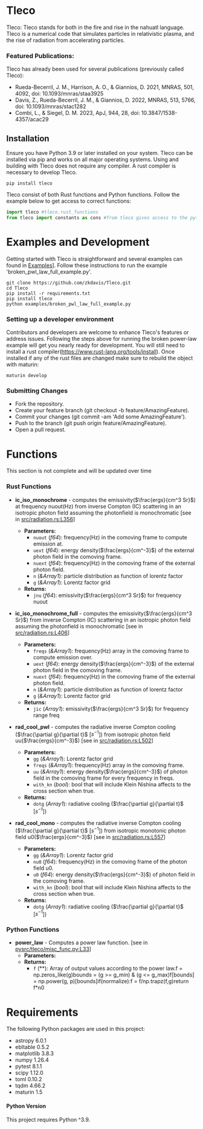 # Tleco

 Tleco: Tleco stands for both in the fire and rise in the nahuatl language. Tleco is a numerical code that simulates particles in relativistic plasma, and the rise of radiation from accelerating particles.

### Featured Publications:
Tleco has already been used for several publications (previously called Tleco):

- Rueda-Becerril, J. M., Harrison, A. O., & Giannios, D.
2021, MNRAS, 501, 4092, doi: 10.1093/mnras/staa3925
- Davis, Z., Rueda-Becerril, J. M., & Giannios, D. 2022,
MNRAS, 513, 5766, doi: 10.1093/mnras/stac1282
- Combi, L., & Siegel, D. M. 2023, ApJ, 944, 28,
doi: 10.3847/1538-4357/acac29

## Installation

Ensure you have Python 3.9 or later installed on your system. Tleco can be installed via pip and works on all major operating systems.
Using and building with Tleco does not require any compiler. A rust compiler is necessary to develop Tleco.

```console
pip install tleco
```
Tleco consist of both Rust functions and Python functions. Follow the example below to get access to correct functions:
```python
import tleco #tleco.rust_functions
from tleco import constants as cons #from tleco gives access to the python files and functions
```
# Examples and Development

Getting started with Tleco is straightforward and several examples can found in [Examples](https://github.com/zkdavis/Tleco/blob/master/examples)].
Follow these instructions to run the example 'broken_pwl_law_full_example.py'.
```console
git clone https://github.com/zkdavis/Tleco.git
cd Tleco
pip install -r requirements.txt
pip install tleco
python examples/broken_pwl_law_full_example.py
```


### Setting up a developer environment

Contributors and developers are welcome to enhance Tleco's features or address issues. Following the steps above 
for running the broken power-law example will get you nearly ready for development. You will still need to install a
rust compiler(https://www.rust-lang.org/tools/install). Once installed if any of the rust files are changed make sure to
rebuild the object with maturin:
```console
maturin develop
```



### Submitting Changes

* Fork the repository.
* Create your feature branch (git checkout -b feature/AmazingFeature).
* Commit your changes (git commit -am 'Add some AmazingFeature').
* Push to the branch (git push origin feature/AmazingFeature).
* Open a pull request.


# Functions
This section is not complete and will be updated over time
### Rust Functions

- **ic_iso_monochrome** - computes the emissivity($\frac{ergs}{cm^3 Sr}$) at frequency nuout(Hz) from inverse Compton (IC) scattering in an isotropic photon field assuming the photonfield is monochromatic [see in [src/radiation.rs:L356](https://github.com/zkdavis/Tleco/blob/master/src/radiation.rs#L356)]
  - **Parameters:**
    - `nuout` (*f64*): frequency(Hz) in the comoving frame to compute emission at.
    - `uext` (*f64*): energy density($\frac{ergs}{cm^-3}$) of the external photon field in the comoving frame.
    - `nuext` (*f64*): frequency(Hz) in the comoving frame of the external photon field.
    - `n` (*&Array1<f64>*): particle distribution as function of lorentz factor
    - `g` (*&Array1<f64>*): Lorentz factor grid
  - **Returns:**
    - `jnu` (*f64*): emissivity($\frac{ergs}{cm^3 Sr}$) for frequency nuout


- **ic_iso_monochrome_full** - computes the emissivity($\frac{ergs}{cm^3 Sr}$) from inverse Compton (IC) scattering in an isotropic photon field assuming the photonfield is monochromatic [see in [src/radiation.rs:L406](https://github.com/zkdavis/Tleco/blob/master/src/radiation.rs#L406)]
  - **Parameters:**
    - `freqs` (*&Array1<f64>*): frequency(Hz) array in the comoving frame to compute emission over.
    - `uext` (*f64*): energy density($\frac{ergs}{cm^-3}$) of the external photon field in the comoving frame.
    - `nuext` (*f64*): frequency(Hz) in the comoving frame of the external photon field.
    - `n` (*&Array1<f64>*): particle distribution as function of lorentz factor
    - `g` (*&Array1<f64>*): Lorentz factor grid
  - **Returns:**
    - `jic` (*Array1<f64>*): emissivity($\frac{ergs}{cm^3 Sr}$) for frequency range freq


- **rad_cool_pwl** - computes the radiative inverse Compton cooling ($\frac{\partial g}{\partial t}$ [$s^{-1}$]) from isotropic photon field uu($\frac{ergs}{cm^-3}$) [see in [src/radiation.rs:L502](https://github.com/zkdavis/Tleco/blob/master/src/radiation.rs#L502)]
  - **Parameters:**
    - `gg` (*&Array1<f64>*): Lorentz factor grid
    - `freqs` (*&Array1<f64>*): frequency(Hz) array in the comoving frame.
    - `uu` (*&Array1<f64>*): energy density($\frac{ergs}{cm^-3}$) of photon field in the comoving frame for every frequency in freqs.
    - `with_kn` (*bool*): bool that will include Klein Nishina affects to the cross section when true.
  - **Returns:**
    - `dotg` (*Array1<f64>*): radiative cooling ($\frac{\partial g}{\partial t}$ [$s^{-1}$])


- **rad_cool_mono** - computes the radiative inverse Compton cooling ($\frac{\partial g}{\partial t}$ [$s^{-1}$]) from isotropic monotonic photon field u0($\frac{ergs}{cm^-3}$) [see in [src/radiation.rs:L557](https://github.com/zkdavis/Tleco/blob/master/src/radiation.rs#L557)]
  - **Parameters:**
    - `gg` (*&Array1<f64>*): Lorentz factor grid
    - `nu0` (*f64*): frequency(Hz) in the comoving frame of the photon field u0.
    - `u0` (*f64*): energy density($\frac{ergs}{cm^-3}$) of photon field in the comoving frame.
    - `with_kn` (*bool*): bool that will include Klein Nishina affects to the cross section when true.
  - **Returns:**
    - `dotg` (*Array1<f64>*): radiative cooling ($\frac{\partial g}{\partial t}$ [$s^{-1}$])

### Python Functions

- **power_law** - Computes a power law function. [see in [pysrc/tleco/misc_func.py:L33](https://github.com/zkdavis/Tleco/blob/master/pysrc/tleco/misc_func.py#L33)]
  - **Parameters:**
  - **Returns:**
    - `f` (**): Array of output values according to the power law.f = np.zeros_like(g)bounds = (g >= g_min) & (g <= g_max)f[bounds] = np.power(g, p)[bounds]if(normalize):f = f/np.trapz(f,g)return f*n0


# Requirements

The following Python packages are used in this project:

- astropy 6.0.1
- ebltable 0.5.2
- matplotlib 3.8.3
- numpy 1.26.4
- pytest 8.1.1
- scipy 1.12.0
- toml 0.10.2
- tqdm 4.66.2
- maturin 1.5
#### Python Version

This project requires Python ^3.9.
